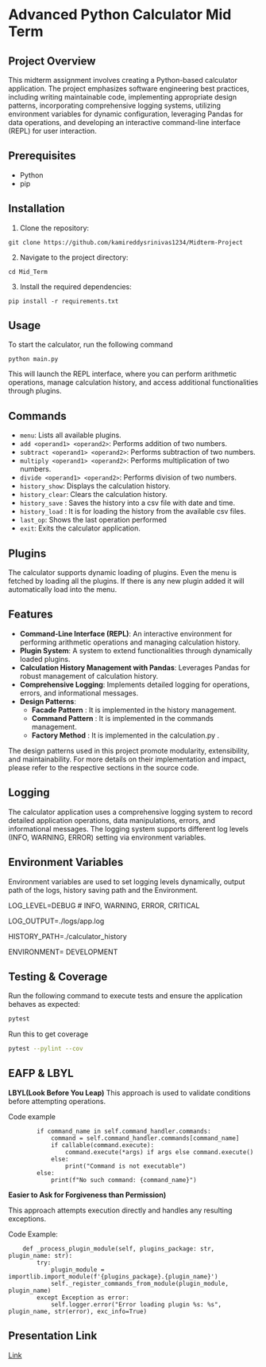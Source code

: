 # Advanced Python Calculator Mid Term

## Project Overview

This midterm assignment involves creating a  Python-based calculator application. The project emphasizes software engineering best practices, including writing maintainable code, implementing appropriate design patterns, incorporating comprehensive logging systems, utilizing environment variables for dynamic configuration, leveraging Pandas for data operations, and developing an interactive command-line interface (REPL) for user interaction.

## Prerequisites

- Python
- pip

  
## Installation

1. Clone the repository:

```
git clone https://github.com/kamireddysrinivas1234/Midterm-Project
```

2. Navigate to the project directory:

```
cd Mid_Term
```

3. Install the required dependencies:

```
pip install -r requirements.txt
```

## Usage

To start the calculator, run the following command

```
python main.py
```

This will launch the REPL interface, where you can perform arithmetic operations, manage calculation history, and access additional functionalities through plugins.

## Commands
- `menu`: Lists all available plugins.
- `add <operand1> <operand2>`: Performs addition of two numbers.
- `subtract <operand1> <operand2>`: Performs subtraction of two numbers.
- `multiply <operand1> <operand2>`: Performs multiplication of two numbers.
- `divide <operand1> <operand2>`: Performs division of two numbers.
- `history_show`: Displays the calculation history.
- `history_clear`: Clears the calculation history.
- `history_save` : Saves the history into a csv file with date and time.
- `history_load` : It is for loading the history from the available csv files.
- `last_op`: Shows the last operation performed
- `exit`: Exits the calculator application.

## Plugins

The calculator supports dynamic loading of plugins. Even the menu is fetched by loading all the plugins. If there is any new plugin added it will automatically load into the menu.

## Features

- **Command-Line Interface (REPL)**: An interactive environment for performing arithmetic operations and managing calculation history.
- **Plugin System**: A system to extend functionalities through dynamically loaded plugins.
- **Calculation History Management with Pandas**: Leverages Pandas for robust management of calculation history.
- **Comprehensive Logging**: Implements detailed logging for operations, errors, and informational messages.
- **Design Patterns**: 
    - **Facade Pattern** : It is implemented in the history management.
    - **Command Pattern** : It is implemented in the commands management.
    - **Factory Method** : It is implemented in the calculation.py .
    
  
The design patterns used in this project promote modularity, extensibility, and maintainability. For more details on their implementation and impact, please refer to the respective sections in the source code.


## Logging

The calculator application uses a comprehensive logging system to record detailed application operations, data manipulations, errors, and informational messages. The logging system supports different log levels (INFO, WARNING, ERROR) setting via environment variables.

## Environment Variables

Environment variables are used to set logging levels dynamically, output path of the logs, history saving path and the Environment.

LOG_LEVEL=DEBUG  # INFO, WARNING, ERROR, CRITICAL

LOG_OUTPUT=./logs/app.log

HISTORY_PATH=./calculator_history

ENVIRONMENT= DEVELOPMENT

## Testing & Coverage

Run the following command to execute tests and ensure the application behaves as expected:

```bash
pytest
```
Run this to get coverage

```bash
pytest --pylint --cov
```
## EAFP & LBYL

**LBYL(Look Before You Leap)**
This approach is used to validate conditions before attempting operations.

Code example

```
        if command_name in self.command_handler.commands:
            command = self.command_handler.commands[command_name]
            if callable(command.execute):
                command.execute(*args) if args else command.execute()
            else:
                print("Command is not executable")
        else:
            print(f"No such command: {command_name}")
```
**Easier to Ask for Forgiveness than Permission)**

This approach attempts execution directly and handles any resulting exceptions.

Code Example:

```
    def _process_plugin_module(self, plugins_package: str, plugin_name: str):
        try:
            plugin_module = importlib.import_module(f'{plugins_package}.{plugin_name}')
            self._register_commands_from_module(plugin_module, plugin_name)
        except Exception as error: 
            self.logger.error("Error loading plugin %s: %s", plugin_name, str(error), exc_info=True)
```

## Presentation Link

[Link](https://drive.google.com/file/d/1Lvemy52G_xJ1nP7l8M0rCwQssjyHpA9K/view?usp=drive_link)


